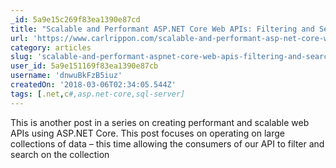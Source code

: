 ```yaml
---
_id: 5a9e15c269f83ea1390e87cd
title: "Scalable and Performant ASP.NET Core Web APIs: Filtering and Searching"
url: 'https://www.carlrippon.com/scalable-and-performant-asp-net-core-web-apis-filtering-and-searching/'
category: articles
slug: 'scalable-and-performant-aspnet-core-web-apis-filtering-and-searching'
user_id: 5a9e151169f83ea1390e87cb
username: 'dnwuBkFzB5iuz'
createdOn: '2018-03-06T02:34:05.544Z'
tags: [.net,c#,asp.net-core,sql-server]
---
```


This is another post in a series on creating performant and scalable web APIs using ASP.NET Core. This post focuses on operating on large collections of data – this time allowing the consumers of our API to filter and search on the collection
